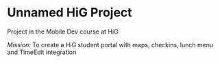 Unnamed HiG Project
===================

Project in the Mobile Dev course at HiG

_Mission:_ To create a HiG student portal with maps, checkins, lunch menu and TimeEdit integration
